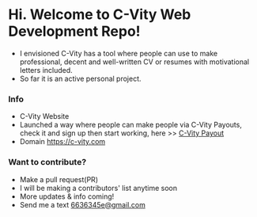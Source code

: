 # Hi. Welcome to C-Vity Web Development Repo!
- I envisioned C-Vity has a tool where people can use to make professional, decent and well-written CV or resumes with motivational letters included.
- So far it is an active personal project.

### Info
 - C-Vity Website
 - Launched a way where people can make people via C-Vity Payouts, check it and sign up then start working, here >> [C-Vity Payout](https://c-vity.com/payouts)
 - Domain https://c-vity.com

### Want to contribute?
- Make a pull request(PR)
- I will be making a contributors' list anytime soon 
- More updates & info coming!
- Send me a text 6636345e@gmail.com
